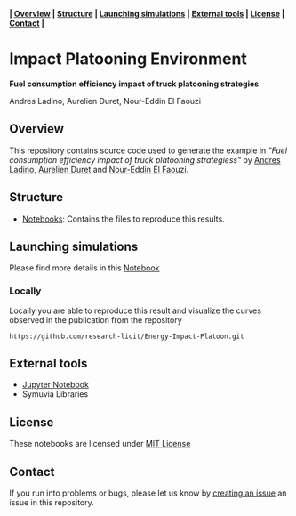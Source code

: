 
**| [Overview](#overview) | [Structure](#structure) | [Launching simulations](#launching-simulations) | [External tools](#external-tools) | [License](#license) | [Contact](#contact) |**

# Impact Platooning Environment


**Fuel consumption efficiency impact of truck platooning strategies**

Andres Ladino, Aurelien Duret, Nour-Eddin El Faouzi

## Overview 

This repository contains source code used to generate the example in *"Fuel consumption efficiency impact of truck platooning strategiess"* by [Andres Ladino](https://github.com/aladinoster),  [Aurelien Duret](https://www.researchgate.net/profile/Aurelien_Duret) and [Nour-Eddin El Faouzi](https://scholar.google.fr/citations?user=uiMicVIAAAAJ&hl=fr). 

## Structure 

- [Notebooks](notebooks): Contains the files to reproduce this results. 

## Launching simulations 

Please find more details in this [Notebook](Output/00-Menu.ipynb)

### Locally 

Locally you are able to reproduce this result and visualize the curves observed in the publication from the repository 

```
https://github.com/research-licit/Energy-Impact-Platoon.git
```

## External tools

- [Jupyter Notebook](https://jupyter.readthedocs.io/en/latest/)
- Symuvia Libraries

## License

These notebooks are licensed under [MIT License](https://github.com/research-licit/Energy-Impact-Platoon/blob/master/LICENSE)

## Contact 

If you run into problems or bugs, please let us know by [creating an issue](https://github.com/research-licit/Energy-Impact-Platoon/issues/new) an issue in this repository.